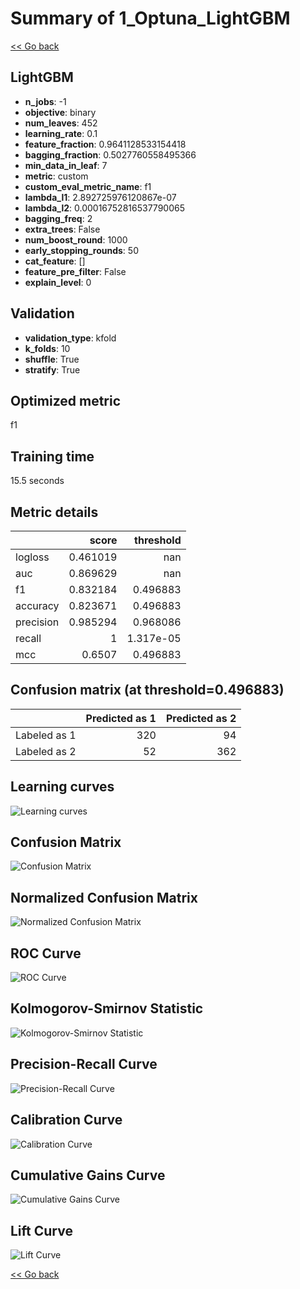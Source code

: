 # Summary of 1_Optuna_LightGBM

[<< Go back](../README.md)


## LightGBM
- **n_jobs**: -1
- **objective**: binary
- **num_leaves**: 452
- **learning_rate**: 0.1
- **feature_fraction**: 0.9641128533154418
- **bagging_fraction**: 0.5027760558495366
- **min_data_in_leaf**: 7
- **metric**: custom
- **custom_eval_metric_name**: f1
- **lambda_l1**: 2.892725976120867e-07
- **lambda_l2**: 0.00016752816537790065
- **bagging_freq**: 2
- **extra_trees**: False
- **num_boost_round**: 1000
- **early_stopping_rounds**: 50
- **cat_feature**: []
- **feature_pre_filter**: False
- **explain_level**: 0

## Validation
 - **validation_type**: kfold
 - **k_folds**: 10
 - **shuffle**: True
 - **stratify**: True

## Optimized metric
f1

## Training time

15.5 seconds

## Metric details
|           |    score |   threshold |
|:----------|---------:|------------:|
| logloss   | 0.461019 | nan         |
| auc       | 0.869629 | nan         |
| f1        | 0.832184 |   0.496883  |
| accuracy  | 0.823671 |   0.496883  |
| precision | 0.985294 |   0.968086  |
| recall    | 1        |   1.317e-05 |
| mcc       | 0.6507   |   0.496883  |


## Confusion matrix (at threshold=0.496883)
|              |   Predicted as 1 |   Predicted as 2 |
|:-------------|-----------------:|-----------------:|
| Labeled as 1 |              320 |               94 |
| Labeled as 2 |               52 |              362 |

## Learning curves
![Learning curves](learning_curves.png)
## Confusion Matrix

![Confusion Matrix](confusion_matrix.png)


## Normalized Confusion Matrix

![Normalized Confusion Matrix](confusion_matrix_normalized.png)


## ROC Curve

![ROC Curve](roc_curve.png)


## Kolmogorov-Smirnov Statistic

![Kolmogorov-Smirnov Statistic](ks_statistic.png)


## Precision-Recall Curve

![Precision-Recall Curve](precision_recall_curve.png)


## Calibration Curve

![Calibration Curve](calibration_curve_curve.png)


## Cumulative Gains Curve

![Cumulative Gains Curve](cumulative_gains_curve.png)


## Lift Curve

![Lift Curve](lift_curve.png)



[<< Go back](../README.md)
